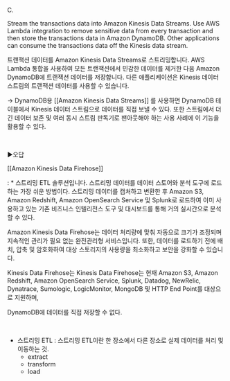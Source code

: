 C.

Stream the transactions data into Amazon Kinesis Data Streams. Use AWS Lambda integration to remove sensitive data from every transaction and then store the transactions data in Amazon DynamoDB. Other applications can consume the transactions data off the Kinesis data stream.

트랜잭션 데이터를 Amazon Kinesis Data Streams로 스트리밍합니다. AWS Lambda 통합을 사용하여 모든 트랜잭션에서 민감한 데이터를 제거한 다음 Amazon DynamoDB에 트랜잭션 데이터를 저장합니다. 다른 애플리케이션은 Kinesis 데이터 스트림의 트랜잭션 데이터를 사용할 수 있습니다.

→ DynamoDB용 [[Amazon Kinesis Data Streams]] 를 사용하면 DynamoDB 테이블에서 Kinesis 데이터 스트림으로 데이터를 직접 보낼 수 있다. 또한 스트림에서 더 긴 데이터 보존 및 여러 동시 스트림 판독기로 팬아웃해야 하는 사용 사례에 이 기능을 활용할 수 있다.

​

▶오답

[[Amazon Kinesis Data Firehose]]

: * 스트리밍 ETL 솔루션입니다. 스트리밍 데이터를 데이터 스토어와 분석 도구에 로드하는 가장 쉬운 방법이다. 스트리밍 데이터를 캡처하고 변환한 후 Amazon S3, Amazon Redshift, Amazon OpenSearch Service 및 Splunk로 로드하여 이미 사용하고 있는 기존 비즈니스 인텔리전스 도구 및 대시보드를 통해 거의 실시간으로 분석할 수 있다.

Amazon Kinesis Data Firehose는 데이터 처리량에 맞춰 자동으로 크기가 조정되며 지속적인 관리가 필요 없는 완전관리형 서비스입니다. 또한, 데이터를 로드하기 전에 배치, 압축 및 암호화하여 대상 스토리지의 사용량을 최소화하고 보안을 강화할 수 있습니다.

Kinesis Data Firehose는 Kinesis Data Firehose는 현재 Amazon S3, Amazon Redshift, Amazon OpenSearch Service, Splunk, Datadog, NewRelic, Dynatrace, Sumologic, LogicMonitor, MongoDB 및 HTTP End Point를 대상으로 지원하며,

DynamoDB에 데이터를 직접 저장할 수 없다.

​

* 스트리밍 ETL : 스트리밍 ETL이란 한 장소에서 다른 장소로 실제 데이터를 처리 및 이동하는 것.
	* extract
	* transform
	* load
